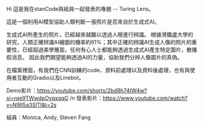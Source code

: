 Hi 這是我在stanCode與組員一起發表的專題 -- Turing Lens。

這是一個利用AI模型協助人類判斷一張照片是否來自於生成式AI。

生成式AI所產生的照片，已經越來越難以透過人眼進行辨識。
根據滑鐵盧大學的研究，人類正確辨識AI繪圖的機率約61%；其中正確的辨識AI生成人像的照片的重要性，已經超過美學層面，任何有心人士都能夠透過生成式AI產生特定圖片，散播假消息。
因此我們期望能夠透過AI的力量，協助我們分辨人像圖片的真偽。

在檔案裡面，有我們在CNN訓練的code、資料前處理以及資料後處理，也有與使用者互動的Gradio以及Linebot。

Demo影片：https://youtube.com/shorts/2bdBh74tW4w?si=rqe9TWwdpOyqxqqG /n
發表影片：https://www.youtube.com/watch?v=N9II5a3SlTI&t=2s

組員：Monica, Andy, Steven Fang
